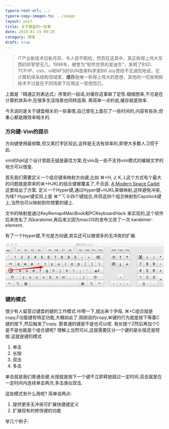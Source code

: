 ```yaml
---
typora-root-url: ../
typora-copy-images-to: ../image
layout: post
title: 关于键盘的一些事
date: 2019-01-15 09:25
category: 随笔
draft: true
---
```


> IT产业新技术日新月异，令人目不暇给，然而在这其中，真正称得上伟大东西的却寥寥无几。1998年，被誉为“软件世界的爱迪生”，发明了BSD、TCP/IP、csh、vi和NFS的SUN首席科学家Bill Joy曾经不无调侃地说，在计算机体系结构领域里，**缓存**是唯一称得上伟大的思想，其他的一切发明和技术不过是在不同场景下应用这一思想而已。

上面是『精通正则表达式』序里的一段话,对缓存这事做了定性.细细想来,不光是在计算机体系中,在很多生活场景也同样适用. 再简单一点的说,缓存就是效率.

今天说的是关于键盘相关的一些事情,自己曾在上面花了一些时间的,内容有些杂,但重心都是跟效率相关的.



### 方向键-Vim的提示

方向键使用最频繁,但又离打字区较远,这样是无法有效率的,即使大多数人习惯于此. 

vim的hjkl这个设计思路无疑是最佳方案,在vim及一些不支持vim模式的编辑文字的地方可以借鉴.

首先我们需要定义一个组合键来映射方向键,比如 ⌘+H, J, K, L这个方式有个最大的问题就是原来的⌘+HJKL的组合键被覆盖了,不合适.  [A Modern Space Cadet](http://stevelosh.com/blog/2012/10/a-modern-space-cadet/) 这里给出了方案. 定义一个Hyper键,通过Hyper键+HJKL来做映射,这样避免冲突,为啥? Hyper键实际上是 ⌘⌃⌥⇧四个键组合,并将这四个组合映射到Capslock键上,当然也可以映射到你想要的键上.

文中的映射是通过KeyRemap4MacBook和PCKeyboardHack 来实现的,这个软件后来改名了,叫karabiner,再后来又因为macOS的发布又改了一次 karabiner-element.

有了一个Hyper键,不光是方向键,其实还可以做很多的无冲突的扩展.

![Snipaste_2019-01-15_10-42-52](/image/Snipaste_2019-01-15_10-42-52.jpg)



### 键的模式

很少有人留意过键盘的键的工作模式.咔嚓一下,就出来个字母, ⌘+C组合就是copy,F功能键有特定功能,大概如此了.刚刚说的copy,⌘键的行为就是按下等着C键的按下,然后触发了copy. 那普通的键是不是也可以呢. 我长按个Z然后再加个C是不是也能是个组合键呢? 理解上当然可以,这就需要区分一个键的是长按还是短按.这就是键的模式

1. 单击
2. 长按
3. 双击
4. 多击

单击就是我们普通击键,长按就是按下一个键不立即释放超过一定时间,双击就是在一定时间内连续单击两次,多击类似双击.

这些模式有什么用呢? 简单说两点:

1. 提供更多无冲突可扩展快捷键定义
2. 扩展现有的修饰键的功能

举几个例子:







